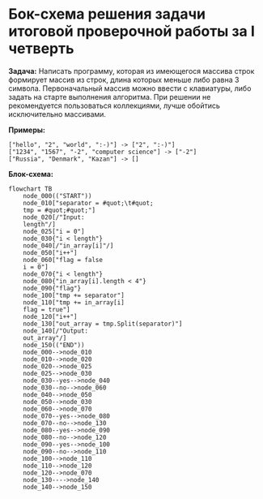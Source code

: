 # Бок-схема решения задачи итоговой проверочной работы за I четверть

**Задача:** Написать программу, которая из имеющегося массива строк формирует массив из строк, длина которых меньше либо равна 3 символа. Первоначальный массив можно ввести с клавиатуры, либо задать на старте выполнения алгоритма. При решении не рекомендуется пользоваться коллекциями, лучше обойтись исключительно массивами.

**Примеры:**

	["hello", "2", "world", ":-)"] -> ["2", ":-)"]
	["1234", "1567", "-2", "computer science"] -> ["-2"]
	["Russia", "Denmark", "Kazan"] -> []

**Блок-схема:**
```mermaid
flowchart TB
	node_000(("START"))
	node_010["separator = #quot;\t#quot;
	tmp = #quot;#quot;"]
	node_020[/"Input:
	length"/]
	node_025["i = 0"]
	node_030{"i < length"}
	node_040[/"in_array[i]"/]
	node_050["i++"]
	node_060["flag = false
	i = 0"]
	node_070{"i < length"}
	node_080{"in_array[i].length < 4"}
	node_090{"flag"}
	node_100["tmp += separator"]
	node_110["tmp += in_array[i]
	flag = true"]
	node_120["i++"]
	node_130["out_array = tmp.Split(separator)"]
	node_140[/"Output:
	out_array"/]
	node_150(("END"))
	node_000-->node_010
	node_010-->node_020
	node_020-->node_025
	node_025-->node_030
	node_030--yes-->node_040
	node_030--no-->node_060
	node_040-->node_050
	node_050-->node_030
	node_060-->node_070
	node_070--yes-->node_080
	node_070--no-->node_130
	node_080--yes-->node_090
	node_080--no-->node_120
	node_090--yes-->node_100
	node_090--no-->node_110
	node_100-->node_110
	node_110-->node_120
	node_120-->node_070
	node_130---->node_140
	node_140-->node_150